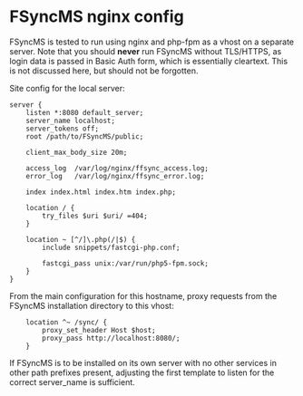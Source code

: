 FSyncMS nginx config
====================

FSyncMS is tested to run using nginx and php-fpm as a vhost on a separate server.
Note that you should **never** run FSyncMS without TLS/HTTPS, as login data is passed in Basic Auth form, which is
essentially cleartext. This is not discussed here, but should not be forgotten.

Site config for the local server:

```nginx
server {
	listen *:8080 default_server;
	server_name localhost;
	server_tokens off;
	root /path/to/FSyncMS/public;

	client_max_body_size 20m;

	access_log  /var/log/nginx/ffsync_access.log;
	error_log   /var/log/nginx/ffsync_error.log;

	index index.html index.htm index.php;

	location / {
		try_files $uri $uri/ =404;
	}

	location ~ [^/]\.php(/|$) {
		include snippets/fastcgi-php.conf;

		fastcgi_pass unix:/var/run/php5-fpm.sock;
	}
}
```

From the main configuration for this hostname, proxy requests from the FSyncMS installation directory to this vhost:

```nginx
	location ^~ /sync/ {
		proxy_set_header Host $host;
		proxy_pass http://localhost:8080/;
	}
```

If FSyncMS is to be installed on its own server with no other services in other path prefixes present, adjusting the
first template to listen for the correct server_name is sufficient.